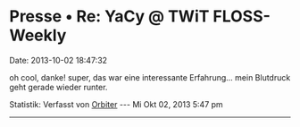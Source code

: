 Presse • Re: YaCy @ TWiT FLOSS-Weekly
=====================================

Date: 2013-10-02 18:47:32

oh cool, danke! super, das war eine interessante Erfahrung\... mein
Blutdruck geht gerade wieder runter.

Statistik: Verfasst von
[Orbiter](http://forum.yacy-websuche.de/memberlist.php?mode=viewprofile&u=2)
--- Mi Okt 02, 2013 5:47 pm

------------------------------------------------------------------------

